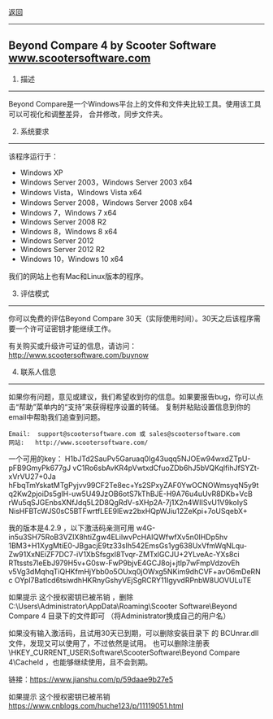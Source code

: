 <p>
<a href="#" onclick="showITLearnPage('softwareusage')">返回</a>&emsp;&emsp;&emsp;
</p>


------------------------------------------------------------------------------
Beyond Compare 4 by Scooter Software                                    www.scootersoftware.com
------------------------------------------------------------------------------

1. 描述

-------
Beyond Compare是一个Windows平台上的文件和文件夹比较工具。使用该工具可以可视化和调整差异， 合并修改，同步文件夹。

2. 系统要求

-----------
该程序运行于：

- Windows XP
- Windows Server 2003，Windows Server 2003 x64
- Windows Vista，Windows Vista x64
- Windows Server 2008，Windows Server 2008 x64
- Windows 7，Windows 7 x64
- Windows Server 2008 R2
- Windows 8，Windows 8 x64
- Windows Server 2012
- Windows Server 2012 R2
- Windows 10，Windows 10 x64

我们的网站上也有Mac和Linux版本的程序。

3. 评估模式

-----------
你可以免费的评估Beyond Compare 30天（实际使用时间）。30天之后该程序需要一个许可证密钥才能继续工作。

有关购买或升级许可证的信息，请访问：
http://www.scootersoftware.com/buynow

4. 联系人信息

-------------
如果你有问题，意见或建议，我们希望收到你的信息。如果要报告bug，你可以点击“帮助”菜单内的“支持”来获得程序设置的转储。 复制并粘贴设置信息到你的email中帮助我们追查到问题。

    Email:  support@scootersoftware.com 或 sales@scootersoftware.com
    网站:   http://www.scootersoftware.com/

一个可用的key： H1bJTd2SauPv5Garuaq0Ig43uqq5NJOEw94wxdZTpU-pFB9GmyPk677gJ
vC1Ro6sbAvKR4pVwtxdCfuoZDb6hJ5bVQKqlfihJfSYZt-xVrVU27+0Ja hFbqTmYskatMTgPyjvv99CF2Te8ec+Ys2SPxyZAF0YwOCNOWmsyqN5y9t
q2Kw2pjoiDs5gIH-uw5U49JzOB6otS7kThBJE-H9A76u4uUvR8DKb+VcB rWu5qSJGEnbsXNfJdq5L2D8QgRdV-sXHp2A-7j1X2n4WIISvU1V9koIyS
NisHFBTcWJS0sC5BTFwrtfLEE9lEwz2bxHQpWJiu12ZeKpi+7oUSqebX+

我的版本是4.2.9 ，以下激活码亲测可用 w4G-in5u3SH75RoB3VZIX8htiZgw4ELilwvPcHAIQWfwfXv5n0IHDp5hv
1BM3+H1XygMtiE0-JBgacjE9tz33sIh542EmsGs1yg638UxVfmWqNLqu- Zw91XxNEiZF7DC7-iV1XbSfsgxI8Tvqr-ZMTxlGCJU+2YLveAc-YXs8ci
RTtssts7leEbJ979H5v+G0sw-FwP9bjvE4GCJ8oj+jtlp7wFmpVdzovEh v5Vg3dMqhqTiQHKfmHjYbb0o5OUxq0jOWxg5NKim9dhCVF+avO6mDeRNc
OYpl7BatIcd6tsiwdhHKRnyGshyVEjSgRCRY11IgyvdRPnbW8UOVULuTE

如果提示 这个授权密钥已被吊销 ，删除 C:\Users\Administrator\AppData\Roaming\Scooter Software\Beyond Compare 4 目录下的文件即可
（将Administrator换成自己的用户名）

如果没有输入激活码，且试用30天已到期，可以删除安装目录下 的 BCUnrar.dll 文件，发现又可以使用了，不过依然是试用。 也可以删除注册表
\HKEY_CURRENT_USER\Software\ScooterSoftware\Beyond Compare 4\CacheId ，也能够继续使用，且不会到期。

链接：<a href="https://www.jianshu.com/p/59daae9b27e5" target="_blank">https://www.jianshu.com/p/59daae9b27e5 </a>

如果提示
这个授权密钥已被吊销   <a href="https://www.cnblogs.com/huche123/p/11119051.html" target="_blank">https://www.cnblogs.com/huche123/p/11119051.html </a>
